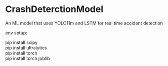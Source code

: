 # CrashDeterctionModel
An ML model that uses YOLO11m and LSTM for real time accident detection



env setup:  

pip install scipy   
pip install ultralytics  
pip install torch   
pip install torch joblib    
